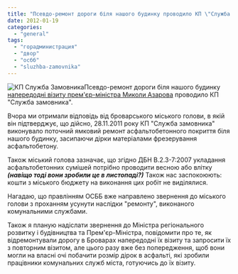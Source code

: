 ```yaml
---
title: "Псевдо-ремонт дороги біля нашого будинку проводило КП \"Служба замовника\""
date: 2012-01-19
categories: 
  - "general"
tags: 
  - "горадминистрация"
  - "двор"
  - "осбб"
  - "sluzhba-zamovnika"
---
```


![](http://shevchenko4a.brovary.org/wp-content/uploads/2012/01/KP-Sluzhba-Zamovnika.jpg "КП Служба Замовника")Псевдо-ремонт дороги біля нашого будинку [напередодні візиту прем'єр-міністра Миколи Азарова](http://shevchenko4a.brovary.org/remont-dorogi-ili-vreditelstvo/ "Ремонт дороги или вредительство?") проводило КП "Служба замовника".

Вчора ми отримали відповідь від броварського міського голови, в якій він підтверджує, що дійсно, 28.11.2011 року КП "Служба замовника" виконувало поточний ямковий ремонт асфальтобетонного покриття біля нашого будинку, засипаючи дірки матеріалами фрезерування асфальтобетону.

Також міський голова зазначає, що згідно ДБН В.2.3-7:2007 укладання асфальтобетонних сумішей потрібно проводити весною або влітку _**(навіщо тоді вони зробили це в листопаді?)**_ Також нас заспокоюють: кошти з міського бюджету на виконання цих робіт не виділялися.

Нагадаю, що правлінням ОСББ вже направлено звернення до міського голови з проханням усунути наслідки "ремонту", виконаного комунальними службами. <!--more-->

Також я планую надіслати звернення до Міністра регіонального розвитку і будівництва та Прем'єр-Міністра, повідомити про те, як відремонтували дорогу в Броварах напередодні їх візиту та запросити їх з повторним візитом, але цього разу вже без попередження, щоб вони могли на власні очі побачити розмір дірок в асфальті, які зробили працівники комунальних служб міста, готуючись до їх візиту.

<script type="text/javascript">$(document).ready(function() { $("#containerSlujbaZam").pwi({ username: 's.illyuhin', mode: 'album', album: '402', thumbSize: 144, showAlbumDescription: false, authKey: 'Gv1sRgCIHru_r_2YTgQA', showPhotoDate: false, }); });</script>
